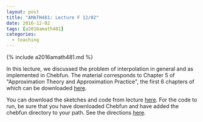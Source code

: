 ```yaml
---
layout: post
title: "AMATH481: Lecture F 12/02"
date: 2016-12-02
tags: [a2016amath481]
categories:
  - teaching
---
```


{% include a2016amath481.md %}

In this lecture, we discussed the problem of 
interpolation in general and as implemented in
Chebfun.
The material corresponds to Chapter 5 of 
"Approximation Theory and Approximation Practice",
the first 6 chapters of which can be downloaded
[here](https://people.maths.ox.ac.uk/trefethen/ATAP/ATAPfirst6chapters.pdf).

You can download the sketches and code from lecture [here](/teaching/courses/uw-amath-481-a-2016/resources/lec-12-02.zip). For 
the code to run, be sure that you have downloaded
Chebfun and have added the chebfun directory
to your path. See the directions [here](http://www.chebfun.org/download/).
